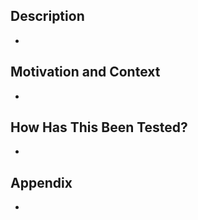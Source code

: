 ## Description

- <!-- Describe your changes in detail -->


## Motivation and Context

- <!-- Why is this change required? What problem does it solve? -->


## How Has This Been Tested?

- <!-- Please describe in detail how you tested your changes(testing environment). -->


## Appendix

- <!-- If you have any information (URL, notes, etc.) that would help me check this PR, please include it here. -->

